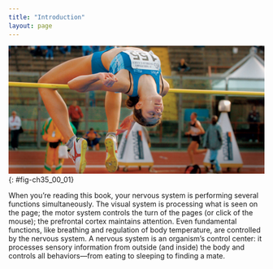 ```yaml
---
title: "Introduction"
layout: page
---
```



<?cnx.eoc class="summary" title="Sections Summary"?>

<?cnx.eoc class="art-exercise" title="Art Connections"?>

<?cnx.eoc class="multiple-choice" title="Multiple Choice"?>

<?cnx.eoc class="free-response" title="Free Response"?>

 ![Illustration shows a woman, upside-down with an arched back, going over a pole vault.](../resources/Figure_35_00_01.jpg "An athlete&#x2019;s nervous system is hard at work during the planning and execution of a movement as precise as a high jump. Parts of the nervous system are involved in determining how hard to push off and when to turn, as well as controlling the muscles throughout the body that make this complicated movement possible without knocking the bar down&#x2014;all in just a few seconds. (credit: modification of work by Shane T. McCoy, U.S. Navy)"){: #fig-ch35_00_01}

When you’re reading this book, your nervous system is performing several functions simultaneously. The visual system is processing what is seen on the page; the motor system controls the turn of the pages (or click of the mouse); the prefrontal cortex maintains attention. Even fundamental functions, like breathing and regulation of body temperature, are controlled by the nervous system. A nervous system is an organism’s control center: it processes sensory information from outside (and inside) the body and controls all behaviors—from eating to sleeping to finding a mate.

